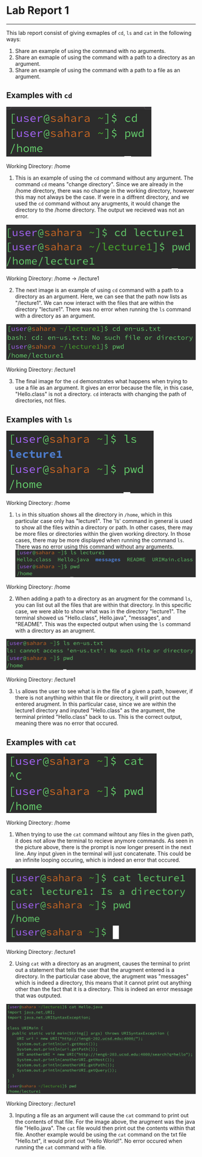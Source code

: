 # Lab Report 1
---
This lab report consist of giving exmaples of `cd`, `ls` and `cat` in the following ways:
1. Share an example of using the command with no arguments.
2. Share an exmaple of using the command with a path to a directory as an argument.
3. Share an example of using the command with a path to a file as an argument.


## Examples with `cd`
![Image](cd1.png)

Working Directory: /home

1. This is an example of using the `cd` command without any argument. The command `cd` means "change directory". Since we are already in the /home directory, there was no change in the working directory, however this may not always be the case. If were in a diffrent directory, and we used the `cd` command without any arugments, it would change the directory to the /home directory. The output we recieved was not an error. 

![Image](cd2.png)

Working Directory: /home -> /lecture1 

2. The next image is an example of using `cd` command with a path to a directory as an argument. Here, we can see that the path now lists as "/lecture1". We can now interact with the files that are within the directory "lecture1". There was no error when running the `ls` command with a directory as an argument. 

![Image](cd3.png)

Working Directory: /lecture1

3. The final image for the `cd` demonstrates what happens when trying to use a file as an argument. It gives an error because the file, in this case, "Hello.class" is not a directory. `cd` interacts with changing the path of directories, not files. 

## Examples with `ls`
![Image](ls1.png)

Working Directory: /home

1. `ls` in this situation shows all the directory in `/home`, which in this particular case only has "lecture1". The 'ls' command in general is used to show all the files within a directory or path. In other cases, there may be more files or directories within the given working directory. In those cases, there may be more displayed when running the command `ls`. There was no error using this command without any arguments.
![Image](ls2.png)

Working Directory: /home 

2. When adding a path to a directory as an arugment for the command `ls`, you can list out all the files that are within that directory. In this specific case, we were able to show what was in the directory "lecture1". The terminal showed us "Hello.class", Hello.java", "messages", and "README". This was the expected output when using the `ls` command with a directory as an arugment. 

![Image](ls3.png)

Working Directory: /lecture1

3. `ls` allows the user to see what is in the file of a given a path, however, if there is not anything within that file or directory, it will print out the entered arugment. In this particular case, since we are within the lecture1 directory and inputed "Hello.class" as the argument, the terminal printed "Hello.class" back to us. This is the correct output, meaning there was no error that occured.


## Examples with `cat`
![Image](cat1.png)

Working Directory: /home

1. When trying to use the `cat` command wihtout any files in the given path, it does not allow the terminal to recieve anymore commands. As seen in the picture above, there is the prompt is now longer present in the next line. Any input given in the terminal will just concatenate. This could be an infinite looping occuring, which is indeed an error that occured.

![Image](cat2.png)

Working Directory: /lecture1

2. Using `cat` with a directory as an arugment, causes the terminal to print out a statement that tells the user that the arugment entered is a directory. In the particular case above, the arugment was "messages" which is indeed a directory, this means that it cannot print out anything other than the fact that it is a directory. This is indeed an error message that was outputed.

![Image](cat3.png)

Working Directory: /lecture1

3. Inputing a file as an argument will cause the `cat` command to print out the contents of that file. For the image above, the arugment was the java file "Hello.java". The `cat` file would then print out the contents within that file. Another example would be using the `cat` command on the txt file "Hello.txt", it would print out "Hello World!". No error occured when running the `cat` command with a file.



